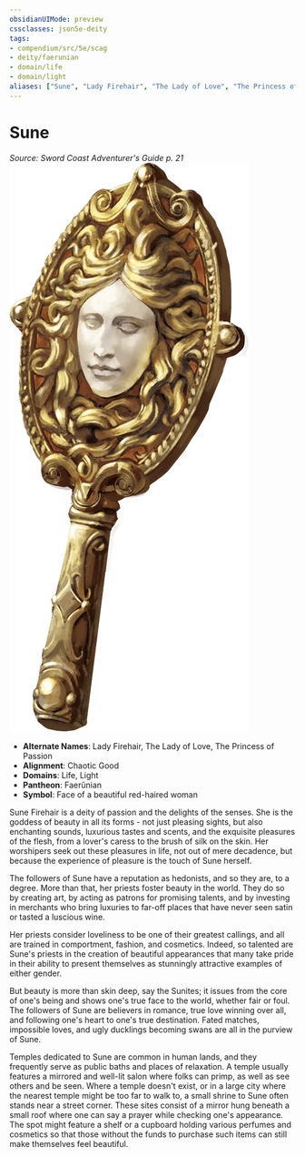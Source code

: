 ```yaml
---
obsidianUIMode: preview
cssclasses: json5e-deity
tags:
- compendium/src/5e/scag
- deity/faerunian
- domain/life
- domain/light
aliases: ["Sune", "Lady Firehair", "The Lady of Love", "The Princess of Passion"]
---
```

# Sune
*Source: Sword Coast Adventurer's Guide p. 21* 
![](https://raw.githubusercontent.com/5etools-mirror-2/5etools-img/main/deities/SCAG/Symbol%20of%20Sune.webp#symbol)

- **Alternate Names**: Lady Firehair, The Lady of Love, The Princess of Passion
- **Alignment**: Chaotic Good
- **Domains**: Life, Light
- **Pantheon**: Faerûnian
- **Symbol**: Face of a beautiful red-haired woman

Sune Firehair is a deity of passion and the delights of the senses. She is the goddess of beauty in all its forms - not just pleasing sights, but also enchanting sounds, luxurious tastes and scents, and the exquisite pleasures of the flesh, from a lover's caress to the brush of silk on the skin. Her worshipers seek out these pleasures in life, not out of mere decadence, but because the experience of pleasure is the touch of Sune herself.

The followers of Sune have a reputation as hedonists, and so they are, to a degree. More than that, her priests foster beauty in the world. They do so by creating art, by acting as patrons for promising talents, and by investing in merchants who bring luxuries to far-off places that have never seen satin or tasted a luscious wine.

Her priests consider loveliness to be one of their greatest callings, and all are trained in comportment, fashion, and cosmetics. Indeed, so talented are Sune's priests in the creation of beautiful appearances that many take pride in their ability to present themselves as stunningly attractive examples of either gender.

But beauty is more than skin deep, say the Sunites; it issues from the core of one's being and shows one's true face to the world, whether fair or foul. The followers of Sune are believers in romance, true love winning over all, and following one's heart to one's true destination. Fated matches, impossible loves, and ugly ducklings becoming swans are all in the purview of Sune.

Temples dedicated to Sune are common in human lands, and they frequently serve as public baths and places of relaxation. A temple usually features a mirrored and well-lit salon where folks can primp, as well as see others and be seen. Where a temple doesn't exist, or in a large city where the nearest temple might be too far to walk to, a small shrine to Sune often stands near a street corner. These sites consist of a mirror hung beneath a small roof where one can say a prayer while checking one's appearance. The spot might feature a shelf or a cupboard holding various perfumes and cosmetics so that those without the funds to purchase such items can still make themselves feel beautiful.